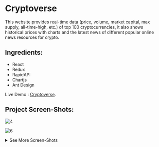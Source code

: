 # Cryptoverse
This website provides real-time data (price, volume, market capital, max supply, all-time-high, etc.) of top 100 cryptocurrencies, it also shows historical prices with charts and the latest news of different popular online news resources for crypto.

## Ingredients: 
  - React
  - Redux
  - RapidAPI
  - Chartjs
  - Ant Design 
  
Live Demo :  [Cryptoverse](https://tender-euclid-922226.netlify.app).

## Project Screen-Shots:

![4](https://user-images.githubusercontent.com/37554815/157346251-8597efeb-ea1c-4245-bc97-4aac33d58655.JPG)

![6](https://user-images.githubusercontent.com/37554815/157164847-e810983d-67a1-4aff-8f4e-ffa2d187bcc7.JPG)







<details><summary>See More Screen-Shots</summary>
<p>

#### 

![5](https://user-images.githubusercontent.com/37554815/157164844-559b2c62-b0a3-492e-b917-afd09efa3dfa.JPG)
![7](https://user-images.githubusercontent.com/37554815/157164852-915329d6-ecae-45d5-85f0-2e2bbb228f15.JPG)
![8](https://user-images.githubusercontent.com/37554815/157164859-27b79a57-2a68-49ef-9094-6079dc999064.JPG)

</p>

</details>



